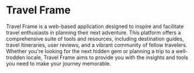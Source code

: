 # Travel Frame

Travel Frame is a web-based application designed to inspire and facilitate travel enthusiasts in planning their next adventure. This platform offers a comprehensive suite of tools and resources, including destination guides, travel itineraries, user reviews, and a vibrant community of fellow travelers. Whether you're looking for the next hidden gem or planning a trip to a well-trodden locale, Travel Frame aims to provide you with the insights and tools you need to make your journey memorable.


